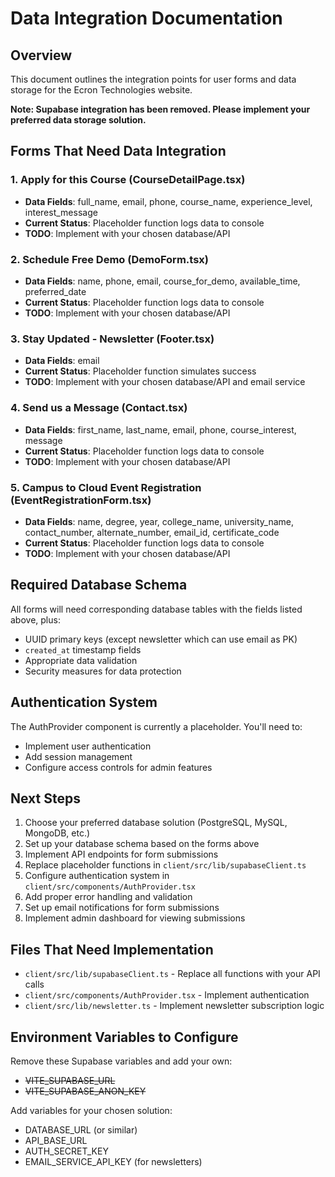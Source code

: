 # Data Integration Documentation

## Overview
This document outlines the integration points for user forms and data storage for the Ecron Technologies website.

**Note: Supabase integration has been removed. Please implement your preferred data storage solution.**

## Forms That Need Data Integration

### 1. Apply for this Course (CourseDetailPage.tsx)
- **Data Fields**: full_name, email, phone, course_name, experience_level, interest_message
- **Current Status**: Placeholder function logs data to console
- **TODO**: Implement with your chosen database/API

### 2. Schedule Free Demo (DemoForm.tsx)
- **Data Fields**: name, phone, email, course_for_demo, available_time, preferred_date
- **Current Status**: Placeholder function logs data to console
- **TODO**: Implement with your chosen database/API

### 3. Stay Updated - Newsletter (Footer.tsx)
- **Data Fields**: email
- **Current Status**: Placeholder function simulates success
- **TODO**: Implement with your chosen database/API and email service

### 4. Send us a Message (Contact.tsx)
- **Data Fields**: first_name, last_name, email, phone, course_interest, message
- **Current Status**: Placeholder function logs data to console
- **TODO**: Implement with your chosen database/API

### 5. Campus to Cloud Event Registration (EventRegistrationForm.tsx)
- **Data Fields**: name, degree, year, college_name, university_name, contact_number, alternate_number, email_id, certificate_code
- **Current Status**: Placeholder function logs data to console
- **TODO**: Implement with your chosen database/API

## Required Database Schema

All forms will need corresponding database tables with the fields listed above, plus:
- UUID primary keys (except newsletter which can use email as PK)
- `created_at` timestamp fields
- Appropriate data validation
- Security measures for data protection

## Authentication System

The AuthProvider component is currently a placeholder. You'll need to:
- Implement user authentication
- Add session management
- Configure access controls for admin features

## Next Steps

1. Choose your preferred database solution (PostgreSQL, MySQL, MongoDB, etc.)
2. Set up your database schema based on the forms above
3. Implement API endpoints for form submissions
4. Replace placeholder functions in `client/src/lib/supabaseClient.ts`
5. Configure authentication system in `client/src/components/AuthProvider.tsx`
6. Add proper error handling and validation
7. Set up email notifications for form submissions
8. Implement admin dashboard for viewing submissions

## Files That Need Implementation

- `client/src/lib/supabaseClient.ts` - Replace all functions with your API calls
- `client/src/components/AuthProvider.tsx` - Implement authentication
- `client/src/lib/newsletter.ts` - Implement newsletter subscription logic

## Environment Variables to Configure

Remove these Supabase variables and add your own:
- ~~VITE_SUPABASE_URL~~
- ~~VITE_SUPABASE_ANON_KEY~~

Add variables for your chosen solution:
- DATABASE_URL (or similar)
- API_BASE_URL
- AUTH_SECRET_KEY
- EMAIL_SERVICE_API_KEY (for newsletters)